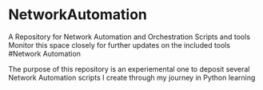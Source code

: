 # NetworkAutomation
A Repository for Network Automation and Orchestration Scripts and tools
Monitor this space closely for further updates on the included tools
#Network Automation 

The purpose of this repository is an experiemental one to deposit several Network Automation scripts 
I create through my journey in Python learning 
